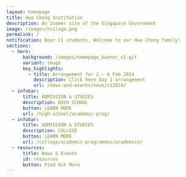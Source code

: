 ```yaml
---
layout: homepage
title: Hwa Chong Institution
description: An Isomer site of the Singapore Government
image: /images/hcilogo.png
permalink: /
notification: Dear C1 students, Welcome to our Hwa Chong family!
sections:
  - hero:
      background: /images/homepage_banner_v2.gif
      variant: image
      key_highlights:
        - title: Arrangement for 2 – 6 Feb 2024
          description: Click here Day 1 arrangement
          url: /news-and-events/news/c12024/
  - infobar:
      title: ADMISSION & STUDIES
      description: HIGH SCHOOL
      button: LEARN MORE
      url: /high-school/academic-prog/
  - infobar:
      title: ADMISSION & STUDIES
      description: COLLEGE
      button: LEARN MORE
      url: /college/academic-programmes/academics/
  - resources:
      title: News & Events
      id: resources
      button: Find Out More
---
```

